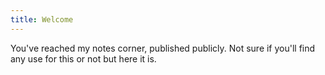 ```yaml
---
title: Welcome
---
```

You've reached my notes corner, published publicly. Not sure if you'll find any use for this or not but here it is.

